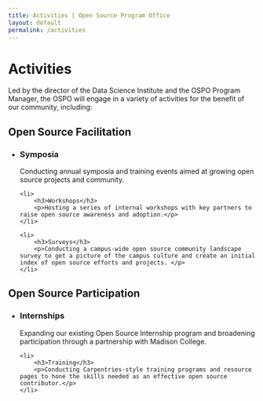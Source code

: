 ```yaml
---
title: Activities | Open Source Program Office
layout: default
permalink: /activities
---
```


<h1 class="page-title uw-mini-bar">Activities</h1>
<p class="page-description">Led by the director of the Data Science Institute and the OSPO Program Manager, the OSPO will engage in a variety of activities for the benefit of our community, including:</p>

<h2>Open Source Facilitation</h2>
<ul>
	<li>
		<h3>Symposia</h3>
		<p>Conducting annual symposia and training events aimed at growing open source projects and community. </p>
	</li>

	<li>
		<h3>Workshops</h3>
		<p>Hosting a series of internal workshops with key partners to raise open source awareness and adoption.</p>
	</li>

	<li>
		<h3>Surveys</h3>
		<p>Conducting a campus-wide open source community landscape survey to get a picture of the campus culture and create an initial index of open source efforts and projects. </p>
	</li>
</ul>

<h2>Open Source Participation</h2>

<ul>
	<li>
		<h3>Internships</h3>
		<p>Expanding our existing Open Source Internship program and broadening participation through a partnership with Madison College. </p>
	</li>

	<li>
		<h3>Training</h3>
		<p>Conducting Carpentries-style training programs and resource pages to hone the skills needed as an effective open source contributor.</p>
	</li>
</ul>